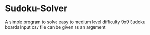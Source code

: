# Sudoku-Solver
A simple program to solve easy to medium level difficulty 9x9 Sudoku boards
Input csv file can be given as an argument

